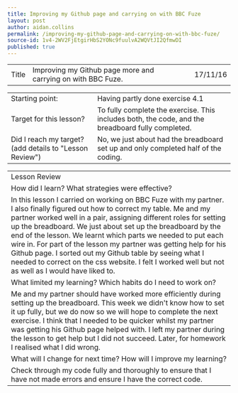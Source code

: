 ```yaml
---
title: Improving my Github page and carrying on with BBC Fuze
layout: post
author: aidan.collins
permalink: /improving-my-github-page-and-carrying-on-with-bbc-fuze/
source-id: 1v4-2WV2FjEtgirHbS2YONc9fuulvA2WQVtJI2QfmwDI
published: true
---
```

<table>
  <tr>
    <td>Title</td>
    <td>Improving my Github page more and carrying on with BBC Fuze.</td>
    <td></td>
    <td>17/11/16</td>
  </tr>
</table>


<table>
  <tr>
    <td>Starting point:</td>
    <td>Having partly done exercise 4.1</td>
  </tr>
  <tr>
    <td>Target for this lesson?</td>
    <td>To fully complete the exercise. This includes both, the code, and the breadboard fully completed.</td>
  </tr>
  <tr>
    <td>Did I reach my target? (add details to "Lesson Review")</td>
    <td>No, we just about had the breadboard set up and only completed half of the coding.</td>
  </tr>
</table>


<table>
  <tr>
    <td>Lesson Review</td>
  </tr>
  <tr>
    <td>How did I learn? What strategies were effective?</td>
  </tr>
  <tr>
    <td>In this lesson I carried on working on BBC Fuze with my partner. I also finally figured out how to correct my table. Me and my partner worked well in a pair, assigning different roles for setting up the breadboard. We just about set up the breadboard by the end of the lesson. We learnt which parts we needed to put each wire in. For part of the lesson my partner was getting help for his Github page. I sorted out my Github table by seeing what I needed to correct on the css website. I felt I worked well but not as well as I would have liked to.</td>
  </tr>
  <tr>
    <td>What limited my learning? Which habits do I need to work on?</td>
  </tr>
  <tr>
    <td>Me and my partner should have worked more efficiently during setting up the breadboard. This week we didn't know how to set it up fully, but we do now so we will hope to complete the next exercise. I think that I needed to be quicker whilst my partner was getting his Github page helped with. I left my partner during the lesson to get help but I did not succeed. Later, for homework I realised what I did wrong.</td>
  </tr>
  <tr>
    <td>What will I change for next time? How will I improve my learning?</td>
  </tr>
  <tr>
    <td>Check through my code fully and thoroughly to ensure that I have not made errors and ensure I have the correct code.</td>
  </tr>
</table>


